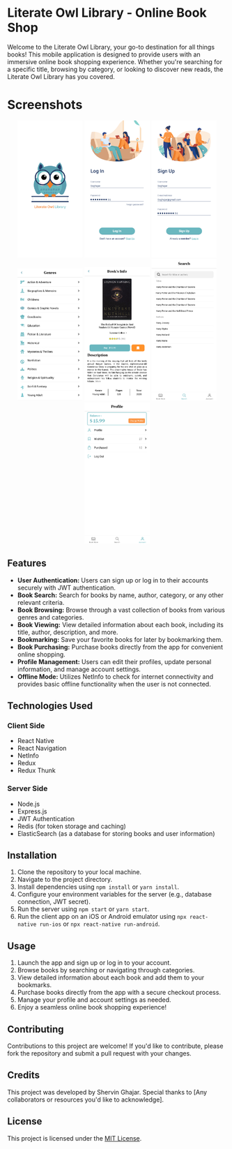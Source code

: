 # Literate Owl Library - Online Book Shop

Welcome to the Literate Owl Library, your go-to destination for all things books! This mobile application is designed to provide users with an immersive online book shopping experience. Whether you're searching for a specific title, browsing by category, or looking to discover new reads, the Literate Owl Library has you covered.

# Screenshots
<div align="center">  
    <img src="screenshots/intro.png" alt="intro" width="150" >
    <img src="screenshots/LogIn _ Input 2.png" alt="main" width="150" >
    <img src="screenshots/SignUp _ Input 3.png" alt="step_1" width="150" >
    <img src="screenshots/Home _ Genres.png" alt="step_2" width="150" >
    <img src="screenshots/Home _ Book Info _ Bookmarked.png" alt="end" width="150" >
    <img src="screenshots/Search.png" alt="end" width="150" >
    <img src="screenshots/Profile.png" alt="end" width="150" >
</div>

## Features
- **User Authentication:** Users can sign up or log in to their accounts securely with JWT authentication.
- **Book Search:** Search for books by name, author, category, or any other relevant criteria.
- **Book Browsing:** Browse through a vast collection of books from various genres and categories.
- **Book Viewing:** View detailed information about each book, including its title, author, description, and more.
- **Bookmarking:** Save your favorite books for later by bookmarking them.
- **Book Purchasing:** Purchase books directly from the app for convenient online shopping.
- **Profile Management:** Users can edit their profiles, update personal information, and manage account settings.
- **Offline Mode:** Utilizes NetInfo to check for internet connectivity and provides basic offline functionality when the user is not connected.

## Technologies Used
### Client Side
- React Native
- React Navigation
- NetInfo
- Redux
- Redux Thunk

### Server Side
- Node.js
- Express.js
- JWT Authentication
- Redis (for token storage and caching)
- ElasticSearch (as a database for storing books and user information)

## Installation
1. Clone the repository to your local machine.
2. Navigate to the project directory.
3. Install dependencies using `npm install` or `yarn install`.
4. Configure your environment variables for the server (e.g., database connection, JWT secret).
5. Run the server using `npm start` or `yarn start`.
6. Run the client app on an iOS or Android emulator using `npx react-native run-ios` or `npx react-native run-android`.

## Usage
1. Launch the app and sign up or log in to your account.
2. Browse books by searching or navigating through categories.
3. View detailed information about each book and add them to your bookmarks.
4. Purchase books directly from the app with a secure checkout process.
5. Manage your profile and account settings as needed.
6. Enjoy a seamless online book shopping experience!

## Contributing
Contributions to this project are welcome! If you'd like to contribute, please fork the repository and submit a pull request with your changes.

## Credits
This project was developed by Shervin Ghajar. Special thanks to [Any collaborators or resources you'd like to acknowledge].

## License
This project is licensed under the [MIT License](/LICENSE).

